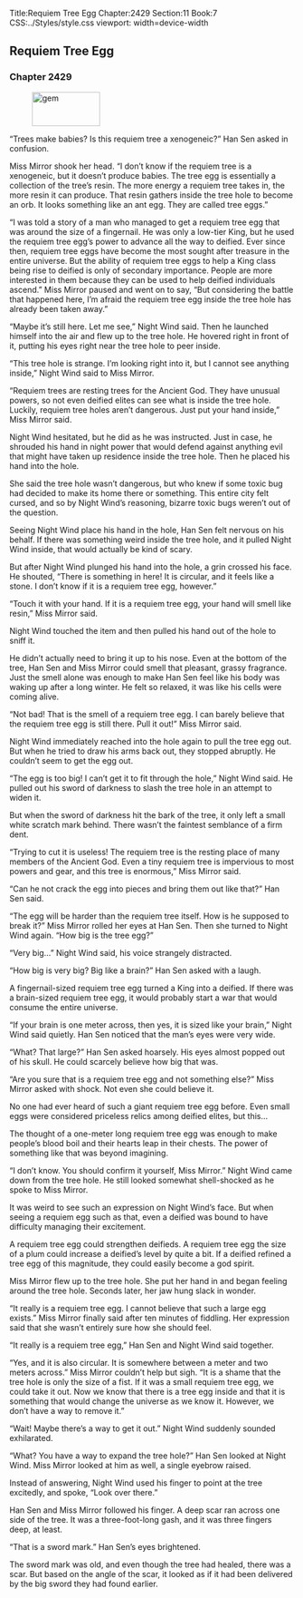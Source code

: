 Title:Requiem Tree Egg 
Chapter:2429 
Section:11 
Book:7 
CSS:../Styles/style.css 
viewport: width=device-width
  
## Requiem Tree Egg
### Chapter 2429
  
<figure>
	<img src="../Images/gem.gif" alt="gem" id="gem" width="120" height="60" />
</figure>
  

  
“Trees make babies? Is this requiem tree a xenogeneic?” Han Sen asked in confusion.

Miss Mirror shook her head. “I don’t know if the requiem tree is a xenogeneic, but it doesn’t produce babies. The tree egg is essentially a collection of the tree’s resin. The more energy a requiem tree takes in, the more resin it can produce. That resin gathers inside the tree hole to become an orb. It looks something like an ant egg. They are called tree eggs.”

“I was told a story of a man who managed to get a requiem tree egg that was around the size of a fingernail. He was only a low-tier King, but he used the requiem tree egg’s power to advance all the way to deified. Ever since then, requiem tree eggs have become the most sought after treasure in the entire universe. But the ability of requiem tree eggs to help a King class being rise to deified is only of secondary importance. People are more interested in them because they can be used to help deified individuals ascend.” Miss Mirror paused and went on to say, “But considering the battle that happened here, I’m afraid the requiem tree egg inside the tree hole has already been taken away.”

“Maybe it’s still here. Let me see,” Night Wind said. Then he launched himself into the air and flew up to the tree hole. He hovered right in front of it, putting his eyes right near the tree hole to peer inside.

“This tree hole is strange. I’m looking right into it, but I cannot see anything inside,” Night Wind said to Miss Mirror.

“Requiem trees are resting trees for the Ancient God. They have unusual powers, so not even deified elites can see what is inside the tree hole. Luckily, requiem tree holes aren’t dangerous. Just put your hand inside,” Miss Mirror said.

Night Wind hesitated, but he did as he was instructed. Just in case, he shrouded his hand in night power that would defend against anything evil that might have taken up residence inside the tree hole. Then he placed his hand into the hole.

She said the tree hole wasn’t dangerous, but who knew if some toxic bug had decided to make its home there or something. This entire city felt cursed, and so by Night Wind’s reasoning, bizarre toxic bugs weren’t out of the question.

Seeing Night Wind place his hand in the hole, Han Sen felt nervous on his behalf. If there was something weird inside the tree hole, and it pulled Night Wind inside, that would actually be kind of scary.

But after Night Wind plunged his hand into the hole, a grin crossed his face. He shouted, “There is something in here! It is circular, and it feels like a stone. I don’t know if it is a requiem tree egg, however.”

“Touch it with your hand. If it is a requiem tree egg, your hand will smell like resin,” Miss Mirror said.

Night Wind touched the item and then pulled his hand out of the hole to sniff it.

He didn’t actually need to bring it up to his nose. Even at the bottom of the tree, Han Sen and Miss Mirror could smell that pleasant, grassy fragrance. Just the smell alone was enough to make Han Sen feel like his body was waking up after a long winter. He felt so relaxed, it was like his cells were coming alive.

“Not bad! That is the smell of a requiem tree egg. I can barely believe that the requiem tree egg is still there. Pull it out!” Miss Mirror said.

Night Wind immediately reached into the hole again to pull the tree egg out. But when he tried to draw his arms back out, they stopped abruptly. He couldn’t seem to get the egg out.

“The egg is too big! I can’t get it to fit through the hole,” Night Wind said. He pulled out his sword of darkness to slash the tree hole in an attempt to widen it.

But when the sword of darkness hit the bark of the tree, it only left a small white scratch mark behind. There wasn’t the faintest semblance of a firm dent.

“Trying to cut it is useless! The requiem tree is the resting place of many members of the Ancient God. Even a tiny requiem tree is impervious to most powers and gear, and this tree is enormous,” Miss Mirror said.

“Can he not crack the egg into pieces and bring them out like that?” Han Sen said.

“The egg will be harder than the requiem tree itself. How is he supposed to break it?” Miss Mirror rolled her eyes at Han Sen. Then she turned to Night Wind again. “How big is the tree egg?”

“Very big…” Night Wind said, his voice strangely distracted.

“How big is very big? Big like a brain?” Han Sen asked with a laugh.

A fingernail-sized requiem tree egg turned a King into a deified. If there was a brain-sized requiem tree egg, it would probably start a war that would consume the entire universe.

“If your brain is one meter across, then yes, it is sized like your brain,” Night Wind said quietly. Han Sen noticed that the man’s eyes were very wide.

“What? That large?” Han Sen asked hoarsely. His eyes almost popped out of his skull. He could scarcely believe how big that was.

“Are you sure that is a requiem tree egg and not something else?” Miss Mirror asked with shock. Not even she could believe it.

No one had ever heard of such a giant requiem tree egg before. Even small eggs were considered priceless relics among deified elites, but this…

The thought of a one-meter long requiem tree egg was enough to make people’s blood boil and their hearts leap in their chests. The power of something like that was beyond imagining.

“I don’t know. You should confirm it yourself, Miss Mirror.” Night Wind came down from the tree hole. He still looked somewhat shell-shocked as he spoke to Miss Mirror.

It was weird to see such an expression on Night Wind’s face. But when seeing a requiem egg such as that, even a deified was bound to have difficulty managing their excitement.

A requiem tree egg could strengthen deifieds. A requiem tree egg the size of a plum could increase a deified’s level by quite a bit. If a deified refined a tree egg of this magnitude, they could easily become a god spirit.

Miss Mirror flew up to the tree hole. She put her hand in and began feeling around the tree hole. Seconds later, her jaw hung slack in wonder.

“It really is a requiem tree egg. I cannot believe that such a large egg exists.” Miss Mirror finally said after ten minutes of fiddling. Her expression said that she wasn’t entirely sure how she should feel.

“It really is a requiem tree egg,” Han Sen and Night Wind said together.

“Yes, and it is also circular. It is somewhere between a meter and two meters across.” Miss Mirror couldn’t help but sigh. “It is a shame that the tree hole is only the size of a fist. If it was a small requiem tree egg, we could take it out. Now we know that there is a tree egg inside and that it is something that would change the universe as we know it. However, we don’t have a way to remove it.”

“Wait! Maybe there’s a way to get it out.” Night Wind suddenly sounded exhilarated.

“What? You have a way to expand the tree hole?” Han Sen looked at Night Wind. Miss Mirror looked at him as well, a single eyebrow raised.

Instead of answering, Night Wind used his finger to point at the tree excitedly, and spoke, “Look over there.”

Han Sen and Miss Mirror followed his finger. A deep scar ran across one side of the tree. It was a three-foot-long gash, and it was three fingers deep, at least.

“That is a sword mark.” Han Sen’s eyes brightened.

The sword mark was old, and even though the tree had healed, there was a scar. But based on the angle of the scar, it looked as if it had been delivered by the big sword they had found earlier.